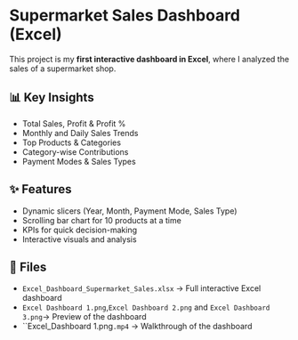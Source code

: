 # Supermarket Sales Dashboard (Excel)

This project is my **first interactive dashboard in Excel**, where I analyzed the sales of a supermarket shop.

## 📊 Key Insights
- Total Sales, Profit & Profit %
- Monthly and Daily Sales Trends
- Top Products & Categories
- Category-wise Contributions
- Payment Modes & Sales Types

## ✨ Features
- Dynamic slicers (Year, Month, Payment Mode, Sales Type)
- Scrolling bar chart for 10 products at a time
- KPIs for quick decision-making
- Interactive visuals and analysis

## 📂 Files
- `Excel_Dashboard_Supermarket_Sales.xlsx` → Full interactive Excel dashboard
- `Excel Dashboard 1.png`,`Excel Dashboard 2.png` and `Excel Dashboard 3.png`→ Preview of the dashboard
- ``Excel_Dashboard 1.png`.mp4` → Walkthrough of the dashboard
